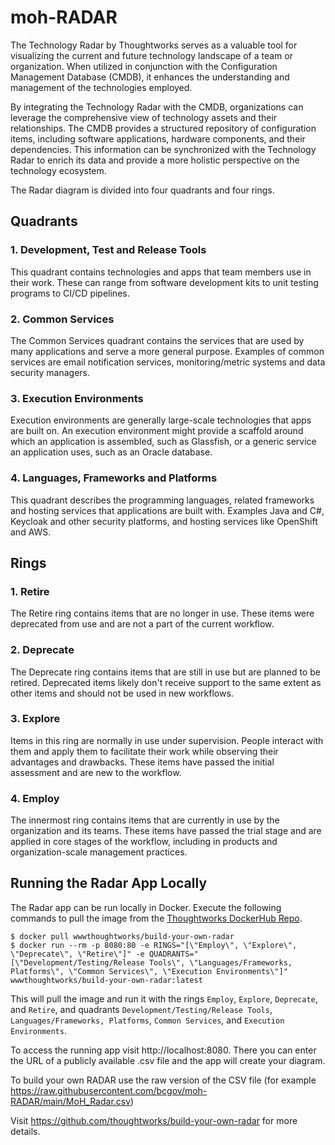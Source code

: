 # moh-RADAR

The Technology Radar by Thoughtworks serves as a valuable tool for visualizing the current and future technology landscape of a team or organization. When utilized in conjunction with the Configuration Management Database (CMDB), it enhances the understanding and management of the technologies employed.

By integrating the Technology Radar with the CMDB, organizations can leverage the comprehensive view of technology assets and their relationships. The CMDB provides a structured repository of configuration items, including software applications, hardware components, and their dependencies. This information can be synchronized with the Technology Radar to enrich its data and provide a more holistic perspective on the technology ecosystem.

The Radar diagram is divided into four quadrants and four rings.

## Quadrants

### 1. Development, Test and Release Tools

This quadrant contains technologies and apps that team members use in their work. These can range from software development kits to unit testing programs to CI/CD pipelines.

### 2. Common Services

The Common Services quadrant contains the services that are used by many applications and serve a more general purpose. Examples of common services are email notification services, monitoring/metric systems and data security managers.

### 3. Execution Environments

Execution environments are generally large-scale technologies that apps are built on. An execution environment might provide a scaffold around which an application is assembled, such as Glassfish, or a generic service an application uses, such as an Oracle database.

### 4. Languages, Frameworks and Platforms

This quadrant describes the programming languages, related frameworks and hosting services that applications are built with. Examples Java and C#, Keycloak and other security platforms, and hosting services like OpenShift and AWS.

## Rings

### 1. Retire

The Retire ring contains items that are no longer in use. These items were deprecated from use and are not a part of the current workflow.

### 2. Deprecate

The Deprecate ring contains items that are still in use but are planned to be retired. Deprecated items likely don't receive support to the same extent as other items and should not be used in new workflows.

### 3. Explore

Items in this ring are normally in use under supervision. People interact with them and apply them to facilitate their work while observing their advantages and drawbacks. These items have passed the initial assessment and are new to the workflow.

### 4. Employ

The innermost ring contains items that are currently in use by the organization and its teams. These items have passed the trial stage and are applied in core stages of the workflow, including in products and organization-scale management practices.

## Running the Radar App Locally

The Radar app can be run locally in Docker. Execute the following commands to pull the image from the [Thoughtworks DockerHub Repo](https://hub.docker.com/r/wwwthoughtworks/build-your-own-radar/).

```
$ docker pull wwwthoughtworks/build-your-own-radar
$ docker run --rm -p 8080:80 -e RINGS="[\"Employ\", \"Explore\", \"Deprecate\", \"Retire\"]" -e QUADRANTS="[\"Development/Testing/Release Tools\", \"Languages/Frameworks, Platforms\", \"Common Services\", \"Execution Environments\"]" wwwthoughtworks/build-your-own-radar:latest
```

This will pull the image and run it with the rings `Employ`, `Explore`, `Deprecate`, and `Retire`, and quadrants `Development/Testing/Release Tools`, `Languages/Frameworks, Platforms`, `Common Services`, and `Execution Environments`.

To access the running app visit http://localhost:8080. There you can enter the URL of a publicly available .csv file and the app will create your diagram.

To build your own RADAR use the raw version of the CSV file (for example https://raw.githubusercontent.com/bcgov/moh-RADAR/main/MoH_Radar.csv)

Visit https://github.com/thoughtworks/build-your-own-radar for more details.
